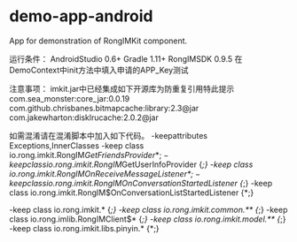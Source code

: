 demo-app-android
================

App for demonstration of RongIMKit component.

运行条件：
AndroidStudio 0.6+
Gradle 1.11+
RongIMSDK 0.9.5
在DemoContext中init方法中填入申请的APP_Key测试

注意事项：
imkit.jar中已经集成如下开源库为防重复引用特此提示
com.sea_monster:core_jar:0.0.19
com.github.chrisbanes.bitmapcache:library:2.3@jar
com.jakewharton:disklrucache:2.0.2@jar

如需混淆请在混淆脚本中加入如下代码。
-keepattributes Exceptions,InnerClasses
-keep class io.rong.imkit.RongIM$GetFriendsProvider {*;}
-keep class io.rong.imkit.RongIM$GetUserInfoProvider {*;}
-keep class io.rong.imkit.RongIM$OnReceiveMessageListener {*;}
-keep class io.rong.imkit.RongIM$OnConversationStartedListener {*;}
-keep class io.rong.imkit.RongIM$OnConversationListStartedListener {*;}

-keep class io.rong.imkit.* {*;}
-keep class io.rong.imkit.common.** {*;}
-keep class io.rong.imlib.RongIMClient$* {*;}
-keep class io.rong.imkit.model.** {*;}
-keep class io.rong.imkit.libs.pinyin.* {*;}